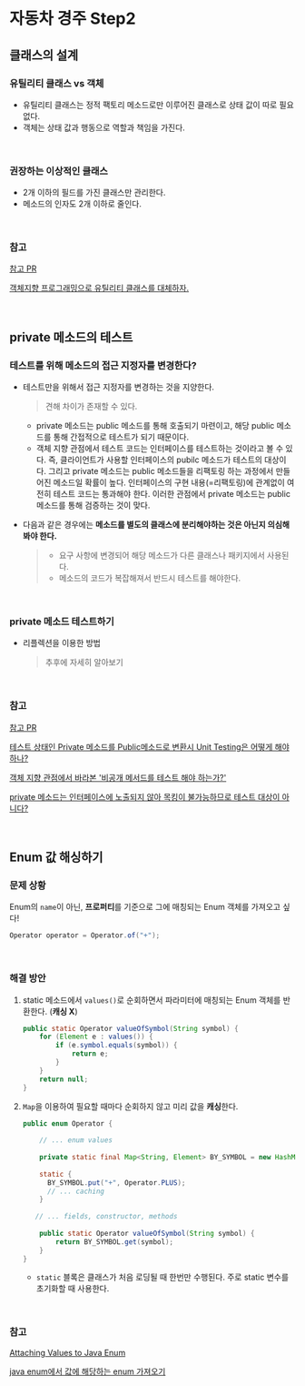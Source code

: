 # 자동차 경주 Step2

## 클래스의 설계

### 유틸리티 클래스 vs 객체

- 유틸리티 클래스는 정적 팩토리 메소드로만 이루어진 클래스로 상태 값이 따로 필요없다.
- 객체는 상태 값과 행동으로 역할과 책임을 가진다.

</br>

### 권장하는 이상적인 클래스

- 2개 이하의 필드를 가진 클래스만 관리한다.
- 메소드의 인자도 2개 이하로 줄인다.

</br>

### 참고

[참고 PR](https://github.com/next-step/java-racingcar/pull/1136#discussion_r466417229)

[객체지향 프로그래밍으로 유틸리티 클래스를 대체하자.](https://www.mimul.com/blog/oop-alternative-to-utility-classes/)

</br>

## private 메소드의 테스트

### 테스트를 위해 메소드의 접근 지정자를 변경한다?

- 테스트만을 위해서 접근 지정자를 변경하는 것을 지양한다.

  > 견해 차이가 존재할 수 있다.

  - private 메소드는 public 메소드를 통해 호출되기 마련이고, 해당 public 메소드를 통해 간접적으로 테스트가 되기 때문이다.
  - 객체 지향 관점에서 테스트 코드는 인터페이스를 테스트하는 것이라고 볼 수 있다. 즉, 클라이언트가 사용할 인터페이스의 pubilc 메소드가 테스트의 대상이다. 그리고 private 메소드는 public 메소드들을 리팩토링 하는 과정에서 만들어진 메소드일 확률이 높다. 인터페이스의 구현 내용(=리팩토링)에 관계없이 여전히 테스트 코드는 통과해야 한다. 이러한 관점에서 private  메소드는 public 메소드를 통해 검증하는 것이 맞다.

- 다음과 같은 경우에는 **메소드를 별도의 클래스에 분리해야하는 것은 아닌지 의심해봐야 한다.**

  > - 요구 사항에 변경되어 해당 메소드가 다른 클래스나 패키지에서 사용된다.
  > - 메소드의 코드가 복잡해져서 반드시 테스트를 해야한다.

</br>

### private 메소드 테스트하기

- 리플렉션을 이용한 방법

  > 추후에 자세히 알아보기

</br>

### 참고

[참고 PR]()

[테스트 상태인 Private 메소드를 Public메소드로 변환시 Unit Testing은 어떻게 해야하나?](https://www.slipp.net/questions/253)

[객체 지향 관점에서 바라본 '비공개 메서드를 테스트 해야 하는가?'](https://justhackem.wordpress.com/2017/09/29/should-private-methods-be-tested/)

[private 메소드는 인터페이스에 노출되지 않아 목킹이 불가능하므로 테스트 대상이 아니다?](https://justinchronicles.net/ko/2014/07/14/dont-do-testing-private-methods/)

</br>

## Enum 값 해싱하기

### 문제 상황

Enum의 `name`이 아닌, **프로퍼티**를 기준으로 그에 매칭되는 Enum 객체를 가져오고 싶다!

```java
Operator operator = Operator.of("+");
```

</br>

### 해결 방안

1. static 메소드에서 `values()`로 순회하면서 파라미터에 매칭되는 Enum 객체를 반환한다. (**캐싱 X**)

   ```java
   public static Operator valueOfSymbol(String symbol) {
       for (Element e : values()) {
           if (e.symbol.equals(symbol)) {
               return e;
           }
       }
       return null;
   }
   ```

2. `Map`을 이용하여 필요할 때마다 순회하지 않고 미리 값을 **캐싱**한다.

   ```java
   public enum Operator {
   	
       // ... enum values
    
       private static final Map<String, Element> BY_SYMBOL = new HashMap<>();
       
       static {
         BY_SYMBOL.put("+", Operator.PLUS);
         // ... caching
       }
    
      // ... fields, constructor, methods
    
       public static Operator valueOfSymbol(String symbol) {
           return BY_SYMBOL.get(symbol);
       }
   }
   ```

   - `static` 블록은 클래스가 처음 로딩될 때 한번만 수행된다. 주로 static 변수를 초기화할 때 사용한다.

</br>

### 참고

[Attaching Values to Java Enum](https://www.baeldung.com/java-enum-values)

[java enum에서 값에 해당하는 enum 가져오기](https://www.slipp.net/questions/563)